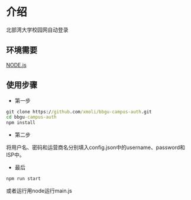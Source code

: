 # 介绍

北部湾大学校园网自动登录

## 环境需要

[NODE.js](https://nodejs.org/zh-cn/download/)

## 使用步骤

* 第一步

```cmd
git clone https://github.com/xmoli/bbgu-campus-auth.git
cd bbgu-campus-auth
npm install
```

* 第二步

将用户名、密码和运营商名分别填入config.json中的username、password和ISP中。

* 最后
  
```cmd
npm run start
```

或者运行用node运行main.js
